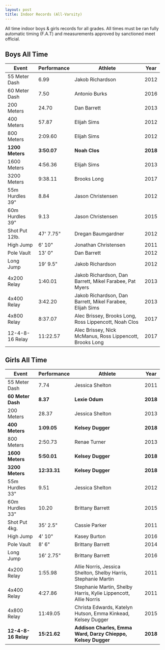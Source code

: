 ```yaml
---
layout: post
title: Indoor Records (All-Varsity)
---
```

All time indoor boys & girls records for all grades. All times must be ran fully automatic timing (F.A.T) and measurements approved by sanctioned meet official.

## Boys All Time

| Event           | Performance | Athlete                                                   | Year     |
| --------------- | ----------- | --------------------------------------------------------- | -------- |
| 55 Meter Dash   | 6.99        | Jakob Richardson                                          | 2012     |
| 60 Meter Dash   | 7.50        | Antonio Burks                                             | 2016     |
| 200 Meters      | 24.70       | Dan Barrett                                               | 2013     |
| 400 Meters      | 57.87       | Elijah Sims                                               | 2012     |
| 800 Meters      | 2:09.60     | Elijah Sims                                               | 2012     |
| **1200 Meters** | **3:50.07** | **Noah Clos**                                             | **2018** |
| 1600 Meters     | 4:56.36     | Elijah Sims                                               | 2013     |
| 3200 Meters     | 9:38.11     | Brooks Long                                               | 2017     |
| 55m Hurdles 39" | 8.84        | Jason Christensen                                         | 2012     |
| 60m Hurdles 39" | 9.13        | Jason Christensen                                         | 2015     |
| Shot Put 12lb.  | 47' 7.75"   | Dregan Baumgardner                                        | 2012     |
| High Jump       | 6' 10"      | Jonathan Christensen                                      | 2011     |
| Pole Vault      | 13' 0"      | Dan Barrett                                               | 2012     |
| Long Jump       | 19' 9.5"    | Jakob Richardson                                          | 2012     |
| 4x200 Relay     | 1:40.01     | Jakob Richardson, Dan Barrett, Mikel Farabee, Pat Myers   | 2013     |
| 4x400 Relay     | 3:42.20     | Jakob Richardson, Dan Barrett, Mikel Farabee, Elijah Sims | 2013     |
| 4x800 Relay     | 8:37.07     | Alec Brissey, Brooks Long, Ross Lippencott, Noah Clos     | 2017     |
| 12-4-8-16 Relay | 11:22.57    | Alec Brissey, Nick McManus, Ross Lippencott, Brooks Long  | 2017     |

## Girls All Time

| Event               | Performance  | Athlete                                                         | Year     |
| ------------------- | ------------ | --------------------------------------------------------------- | -------- |
| 55 Meter Dash       | 7.74         | Jessica Shelton                                                 | 2011     |
| **60 Meter Dash**   | **8.37**     | **Lexie Odum**                                                  | **2018** |
| 200 Meters          | 28.37        | Jessica Shelton                                                 | 2013     |
| **400 Meters**      | **1:09.05**  | **Kelsey Dugger**                                               | **2018** |
| 800 Meters          | 2:50.73      | Renae Turner                                                    | 2013     |
| **1600 Meters**     | **5:50.01**  | **Kelsey Dugger**                                               | **2018** |
| **3200 Meters**     | **12:33.31** | **Kelsey Dugger**                                               | **2018** |
| 55m Hurdles 33"     | 9.51         | Jessica Shelton                                                 | 2012     |
| 60m Hurdles 33"     | 10.20        | Brittany Barrett                                                | 2015     |
| Shot Put 4kg.       | 35' 2.5"     | Cassie Parker                                                   | 2011     |
| High Jump           | 4' 10"       | Kasey Burton                                                    | 2016     |
| Pole Vault          | 8' 6"        | Brittany Barrett                                                | 2014     |
| Long Jump           | 16' 2.75"    | Brittany Barrett                                                | 2016     |
| 4x200 Relay         | 1:55.98      | Allie Norris, Jessica Shelton, Shelby Harris, Stephanie Martin  | 2011     |
| 4x400 Relay         | 4:27.86      | Stephanie Martin, Shelby Harris, Kylie Lippencott, Allie Norris | 2011     |
| 4x800 Relay         | 11:49.05     | Christa Edwards, Katelyn Hutson, Emma Kinkead, Kelsey Dugger    | 2015     |
| **12-4-8-16 Relay** | **15:21.62** | **Addison Charles, Emma Ward, Darzy Chieppo, Kelsey Dugger**    | **2018** |
